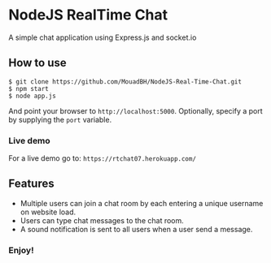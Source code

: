 # NodeJS RealTime Chat
A simple chat application using Express.js and socket.io
## How to use
```
$ git clone https://github.com/MouadBH/NodeJS-Real-Time-Chat.git
$ npm start
$ node app.js
```
And point your browser to `http://localhost:5000`. Optionally, specify
a port by supplying the `port` variable.
### Live demo
For a live demo go to: `https://rtchat07.herokuapp.com/`
## Features
- Multiple users can join a chat room by each entering a unique username
on website load.
- Users can type chat messages to the chat room.
- A sound notification is sent to all users when a user send a message.
### Enjoy!
